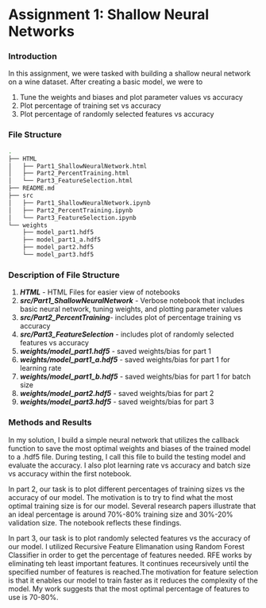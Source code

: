 # Assignment 1: Shallow Neural Networks    

### Introduction   
In this assignment, we were tasked with building a shallow neural network on a wine dataset. After creating a basic model, we were to 
1. Tune the weights and biases and plot parameter values vs accuracy 
2. Plot percentage of training set vs accuracy
3. Plot percentage of randomly selected features vs accuracy    


### File Structure    
```bash
.
├── HTML
│   ├── Part1_ShallowNeuralNetwork.html
│   ├── Part2_PercentTraining.html
│   └── Part3_FeatureSelection.html
├── README.md
├── src
│   ├── Part1_ShallowNeuralNetwork.ipynb
│   ├── Part2_PercentTraining.ipynb
│   └── Part3_FeatureSelection.ipynb
└── weights
    ├── model_part1.hdf5
    ├── model_part1_a.hdf5
    ├── model_part2.hdf5
    └── model_part3.hdf5

```
### Description of File Structure 
1. ***HTML*** - HTML Files for easier view of notebooks 
1. ***src/Part1_ShallowNeuralNetwork*** - Verbose notebook that includes basic neural network, tuning weights, and plotting parameter values 
2. ***src/Part2_PercentTraining***- includes plot of percentage training vs accuracy 
3. ***src/Part3_FeatureSelection*** - includes plot of randomly selected features vs accuracy   
4. ***weights/model_part1.hdf5*** - saved weights/bias for part 1 
5. ***weights/model_part1_a.hdf5*** - saved weights/bias for part 1 for learning rate
6. ***weights/model_part1_b.hdf5*** - saved weights/bias for part 1 for batch size 
5. ***weights/model_part2.hdf5*** - saved weights/bias for part 2 
6. ***weights/model_part3.hdf5*** - saved weights/bias for part 3 

### Methods and Results 
In my solution, I build a simple neural network that utilizes the callback function to save the most optimal weights and biases of the trained model to a .hdf5 file. During testing, I call this file to build the testing model and evaluate the accuracy. I also plot learning rate vs accuracy and batch size vs accuracy within the first notebook. 

In part 2, our task is to plot different percentages of training sizes vs the accuracy of our model. The motivation is to try to find what the most optimal training size is for our model. Several research papers illustrate that an ideal percentage is around 70%-80% training size and 30%-20% validation size. The notebook reflects these findings.    

In part 3, our task is to plot randomly selected features vs the accuracy of our model. I utilized Recursive Feature Elimanation using Random Forest Classifier in order to get the percentage of features needed. RFE works by eliminating teh least important features. It continues receursively until the specified number of features is reached.The motivation for feature selection is that it enables our model to train faster as it reduces the complexity of the model. My work suggests that the most optimal percentage of features to use is 70-80%. 

   
